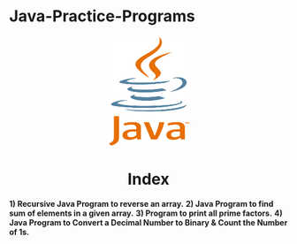 # Java-Practice-Programs
<p align="center"> <img src="Java.png" alt="java" width="150" height="200"/> </p>
<h1 align="center"> Index </h1>


<b>1) Recursive Java Program to reverse an array.</b>
<b>2) Java Program to find sum of elements in a given array.</b>
<b>3) Program to print all prime factors.</b>
<b>4) Java Program to Convert a Decimal Number to Binary & Count the Number of 1s.</b>
